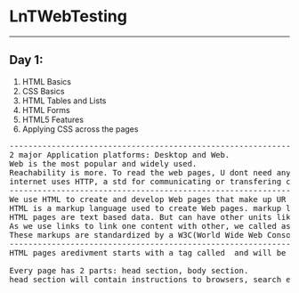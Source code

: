 # LnTWebTesting
<hr/>

##  Day 1:<br/>
1.  HTML Basics
2.  CSS Basics
3.  HTML Tables and Lists
4.  HTML Forms
5.  HTML5 Features
6.  Applying CSS across the pages

<pre>
------------------------------------------------------------------------
2 major Application platforms: Desktop and Web. 
Web is the most popular and widely used. 
Reachability is more. To read the web pages, U dont need any sp software other than what is installed in ur electronic Device: Web Browser. Clients can interact from any where across the globe with Internet as the medium of Communication. 
internet uses HTTP, a std for communicating or transfering content from one device to another. The device that holds the content is called Web Site and the device that reads the content thro a browser is called as Client. HTTP is a protocol used to interact with other machines using REQUEST-RESPONSE methodology. The requests are made using URL of the browser and the Response for the request comes from the host machine as HTML document.
------------------------------------------------------------------
We use HTML to create and develop Web pages that make up UR website. 
HTML is a markup language used to create Web pages. markup language is text based language where we use sp keywords called Tags to format the content of the text. The browser interprets these tags and decide how the content has to be presented in the browser. 
HTML pages are text based data. But can have other units like images, tables, lists, links, forms, audio and video along with graphical capabilities. 
As we use links to link one content with other, we called as Hyper Text Mark up language. HTML is not a programming language, it does have any logic while rendering the page. It contains only the markups and the content is presented in the browser based on is interpretation of that markup. 
These markups are standardized by a W3C(World Wide Web Consortium), a group which maintains the Web Development platform. 
--------------------------------------------------------------------- 
HTML pages aredivment starts with a tag called <html> and will be ended with an end tag </html>. most of the tags in HTML will have an explicit end tag, but few have self enclosing tags. 

Every page has 2 parts: head section, body section.
head section will contain instructions to browsers, search engines, developers and is not visible to the end user. It also contains info like styling, external script files, exteral css files and many more. head section also allows to have a <title> which is used to display a text or title to Ur document.
Content that is created to be made visible to the users are created in the body section of the HTML document.  

In html, UR content is grouped into divisions or divs. div is a conceptual block within the html document. There is no restriction on the no of divs within the html doc.  div is a block element, it means it takes the complete width of the html document when it is created. 

usually classic html pages are bald in nature, they just maintain linear presentation with content coming one below the other. Everything will be in black and white. 
To enhance the look and the feel of the page, we use CSS(Cascading Style Sheets). 
3 ways to apply styles to html:
inline style: every tag will have style attribute and U can set to that element. 
internal style : Every HTML page will have a style tag that is usually kept in the head section where we apply styles to the elements of the document. 
External style: Seperate CSS files are created and are linked into the html document. This is done when U want to have a common look and feel for all the pages of UR website. 

paddding vs. margin:
padding is the gap U provide for the text and the border of the element. margin is the gap U provide b/w the elements or the container.

-------------------------------------------------------------------
tables in HTML:
table tag is used to create tables inside HTML docs. Its attribute called border is used to set the border for the table. Its value can be either 0(Default) or 1(Should have the border). 
Each Row of the table are represented using <tr> and ended with </tr>. 
Each Column inside the row is created using <td>(table data) and if the row represents a heading, it wil be <th>. U could create blocks within the table using <thead>, <tbody>, <tfoot> tags.
U could use colspan to span one column across multiple columns in the row of the table.   
Real time usage of a Table would be a scenario where data is fetched from an External source as an array and U would iterate thro the array elements to dynamically add rows into the table. 
---------------------------------------------------------------------

</pre>
